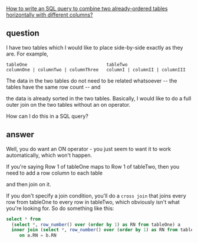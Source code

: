 [How to write an SQL query to combine two already-ordered tables horizontally with different columns?](http://stackoverflow.com/questions/7983875/how-to-write-an-sql-query-to-combine-two-already-ordered-tables-horizontally-wit)


## question

I have two tables which I would like to place side-by-side exactly as they are. For example,

```
tableOne                              tableTwo
columnOne | columnTwo | columnThree   columnI | columnII | columnIII
```

The data in the two tables do not need to be related whatsoever -- the tables have the same row count -- and 

the data is already sorted in the two tables. Basically, I would like to do a full outer join on the two tables without an on operator.

How can I do this in a SQL query?


## answer

Well, you do want an ON operator - you just seem to want it to work automatically, which won't happen.

If you're saying Row 1 of tableOne maps to Row 1 of tableTwo, then you need to add a row column to each table 

and then join on it.

If you don't specify a join condition, you'll do a `cross join` that joins every row from tableOne to every row in tableTwo, which obviously isn't what you're looking for.
So do something like this:

```sql
select * from 
  (select *, row_number() over (order by 1) as RN from tableOne) a
  inner join (select *, row_number() over (order by 1) as RN from tableTwo) b
     on a.RN = b.RN
```     